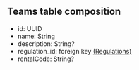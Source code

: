 ## Teams table composition
- id: UUID
- name: String
- description: String?
- regulation_id: foreign key [(Regulations)](databases/database_table_composition/regulations-table.md)
- rentalCode: String?